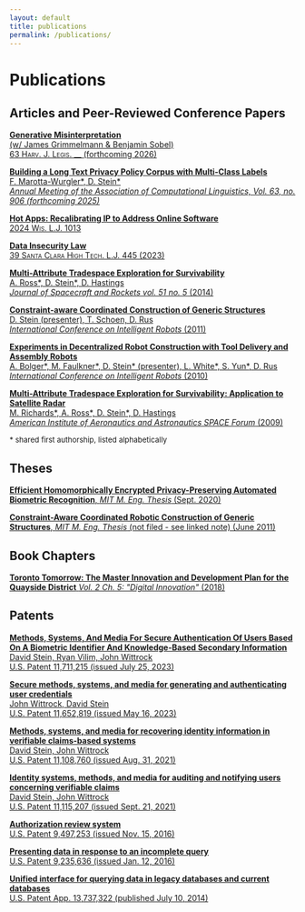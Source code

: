 ```yaml
---
layout: default
title: publications
permalink: /publications/
---
```


<style>  main .wrapper a {
    color: black;
    text-decoration: none;
    transition: all 0.2s ease-in-out;
  }
  main .wrapper a b, main .wrapper a strong {
    color: black;
    text-decoration: underline;
    text-decoration-color: #0003;
  }
  main .wrapper a strong:hover {
    text-decoration-color: #000;
  }
</style>

# Publications

## Articles and Peer-Reviewed Conference Papers

[
**Generative Misinterpretation**
<br/>
(w/ James Grimmelmann & Benjamin Sobel)
<br/>
<span style="font-variant: small-caps;">63 Harv. J. Legis. __ </span>(forthcoming 2026)
](https://papers.ssrn.com/sol3/papers.cfm?abstract_id=5309575)

[
**Building a Long Text Privacy Policy Corpus with Multi-Class Labels**
<br/>
F. Marotta-Wurgler\*, D. Stein\*
<br/>
_Annual Meeting of the Association of Computational Linguistics, Vol. 63, no. 906 (forthcoming 2025)_
](#)

[
**Hot Apps: Recalibrating IP to Address Online Software**
<br/>
<span style="font-variant: small-caps;"> 2024 Wis. L.J. 1013 </span>
](https://papers.ssrn.com/sol3/papers.cfm?abstract_id=4546335)

[
**Data Insecurity Law**
<br/>
<span style="font-variant: small-caps;">39 Santa Clara High Tech. L.J. 445 (2023) </span>
](https://digitalcommons.law.scu.edu/chtlj/)

[
**Multi-Attribute Tradespace Exploration for Survivability**
<br/>
A. Ross\*, D. Stein\*, D. Hastings
<br/>
_Journal of Spacecraft and Rockets vol. 51 no. 5_ (2014)
](https://dspace.mit.edu/handle/1721.1/82512)

[
**Constraint-aware Coordinated Construction of Generic Structures**
<br/>
D. Stein (presenter), T. Schoen, D. Rus
<br/>
_International Conference on Intelligent Robots_ (2011)
](https://dspace.mit.edu/handle/1721.1/72506)

[
**Experiments in Decentralized Robot Construction with Tool Delivery and Assembly Robots**
<br/>
A. Bolger\*, M. Faulkner\*, D. Stein\* (presenter), L. White\*, S. Yun\*, D. Rus
<br/>
_International Conference on Intelligent Robots_ (2010)
](https://dspace.mit.edu/handle/1721.1/72544)

[
**Multi-Attribute Tradespace Exploration for Survivability: Application to Satellite Radar**
<br/>
M. Richards\*, A. Ross\*, D. Stein\*, D. Hastings
<br/>
_American Institute of Aeronautics and Astronautics SPACE Forum_ (2009)
](https://dspace.mit.edu/handle/1721.1/72060)

<p style="font-size: small;">
* shared first authorship, listed alphabetically
</p>

## Theses

[**Efficient Homomorphically Encrypted Privacy-Preserving Automated Biometric Recognition**, _MIT M. Eng. Thesis_ (Sept. 2020)](https://dspace.mit.edu/handle/1721.1/130608)

[
**Constraint-Aware Coordinated Robotic Construction of Generic Structures**,  _MIT M. Eng. Thesis_ (not filed - see linked note) (June 2011)
](/thesis2011.html)

## Book Chapters

[
**Toronto Tomorrow: The Master Innovation and Development Plan for the Quayside District** _Vol. 2 Ch. 5: "Digital Innovation"_ (2018)
](https://storage.googleapis.com/sidewalk-toronto-ca/wp-content/uploads/2019/09/03134040/MIDP-Volume-2-Chapter-5-Digital-Innovation-Accessible.pdf)

## Patents
[
**Methods, Systems, And Media For Secure Authentication Of Users Based On A Biometric Identifier
And Knowledge-Based Secondary Information**
<br/>
David Stein, Ryan Vilim, John Wittrock
<br/>
U.S. Patent 11,711,215 (issued July 25, 2023)
](https://patentcenter.uspto.gov/applications/16513295)


[
**Secure methods, systems, and media for generating and authenticating user credentials**
<br/>
John Wittrock, David Stein
<br/>
U.S. Patent 11,652,819 (issued May 16, 2023)
](https://patentcenter.uspto.gov/applications/16513295)

[
**Methods, systems, and media for recovering identity information in verifiable claims-based systems**
<br/>
David Stein, John Wittrock
<br/>
U.S. Patent 11,108,760 (issued Aug. 31, 2021)
](https://patentcenter.uspto.gov/applications/17460860)

[
**Identity systems, methods, and media for auditing and notifying users concerning verifiable claims**
<br/>
David Stein, John Wittrock
<br/>
U.S. Patent 11,115,207 (issued Sept. 21, 2021)
](https://patentcenter.uspto.gov/applications/16704544)

[
**Authorization review system**
<br/>
U.S. Patent 9,497,253 (issued Nov.  15, 2016)
](https://patentcenter.uspto.gov/applications/14249117)

[
**Presenting data in response to an incomplete query**
<br/>
U.S. Patent 9,235,636 (issued Jan.  12, 2016)
](https://patentcenter.uspto.gov/applications/13722480)

[
**Unified interface for querying data in legacy databases and current databases**
<br/>
U.S. Patent App.  13,737,322 (published July 10, 2014)
](https://patentcenter.uspto.gov/applications/13722480)
